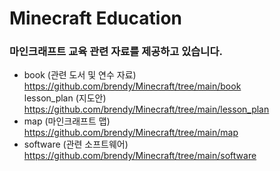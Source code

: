 # Minecraft Education
### 마인크래프트 교육 관련 자료를 제공하고 있습니다.

- book (관련 도서 및 연수 자료) https://github.com/brendy/Minecraft/tree/main/book <br>
lesson_plan (지도안) https://github.com/brendy/Minecraft/tree/main/lesson_plan
- map (마인크래프트 맵) https://github.com/brendy/Minecraft/tree/main/map
- software (관련 소프트웨어) https://github.com/brendy/Minecraft/tree/main/software
